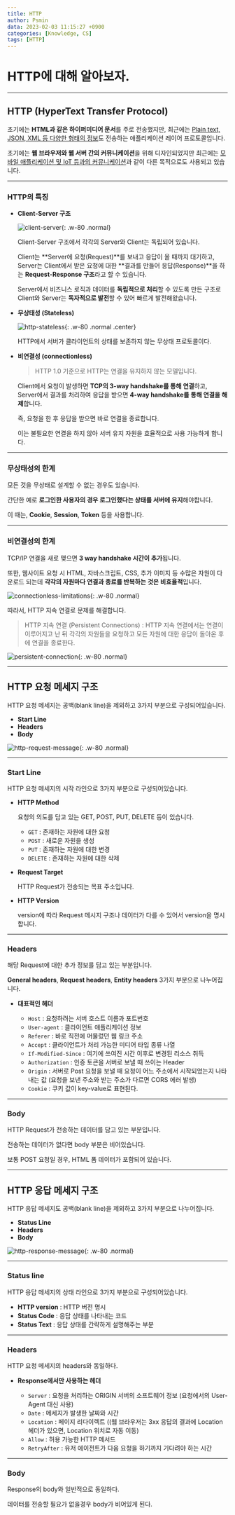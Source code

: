```yaml
---
title: HTTP
author: Psmin
data: 2023-02-03 11:15:27 +0900
categories: [Knowledge, CS]
tags: [HTTP]
---
```


# HTTP에 대해 알아보자.

---

## HTTP (HyperText Transfer Protocol)

초기에는 **HTML과 같은 하이퍼미디어 문서**를 주로 전송했지만, 최근에는 <u>Plain text, JSON, XML 등 다양한 형태의 정보</u>도 전송하는 애플리케이션 레이어 프로토콜입니다.

초기에는 **웹 브라우저와 웹 서버 간의 커뮤니케이션**을 위해 디자인되었지만 최근에는 <u>모바일 애플리케이션 및 IoT 등과의 커뮤니케이션</u>과 같이 다른 목적으로도 사용되고 있습니다.

---

### HTTP의 특징

- **Client-Server 구조**

  ![client-server](/assets/img/client-server.png){: .w-80 .normal}

  Client-Server 구조에서 각각의 Server와 Client는 독립되어 있습니다.

  Client는 **Server에 요청(Request)**를 보내고 응답이 올 때까지 대기하고, Server는 Client에서 받은 요청에 대한 **결과를 만들어 응답(Response)**을 하는 **Request-Response 구조**라고 할 수 있습니다.

  Server에서 비즈니스 로직과 데이터를 **독립적으로 처리**할 수 있도록 만든 구조로 Client와 Server는 **독자적으로 발전**할 수 있어 빠르게 발전해왔습니다.

- **무상태성 (Stateless)**

  ![http-stateless](/assets/img/http-stateless.png){: .w-80 .normal .center}

  HTTP에서 서버가 클라이언트의 상태를 보존하지 않는 무상태 프로토콜이다.

- **비연결성 (connectionless)**

  > HTTP 1.0 기준으로 HTTP는 연결을 유지하지 않는 모델입니다.

  Client에서 요청이 발생하면 **TCP의 3-way handshake를 통해 연결**하고, Server에서 결과를 처리하여 응답을 받으면 **4-way handshake를 통해 연결을 해제**합니다.

  즉, 요청을 한 후 응답을 받으면 바로 연결을 종료합니다.

  이는 불필요한 연결을 하지 않아 서버 유지 자원을 효율적으로 사용 가능하게 합니다.

---

### 무상태성의 한계

모든 것을 무상태로 설계할 수 없는 경우도 있습니다.

간단한 예로 **로그인한 사용자의 경우 로그인했다는 상태를 서버에 유지**해야합니다.

이 때는, **Cookie**, **Session**, **Token** 등을 사용합니다.

---

### 비연결성의 한계

TCP/IP 연결을 새로 맺으면 **3 way handshake 시간이 추가**됩니다.

또한, 웹사이트 요청 시 HTML, 자바스크립트, CSS, 추가 이미지 등 수많은 자원이 다운로드 되는데 **각각의 자원마다 연결과 종료를 반복하는 것은 비효율적**입니다.

![connectionless-limitations](/assets/img/connectionless-limitations.png){: .w-80 .normal}

따라서, HTTP 지속 연결로 문제를 해결합니다.

> HTTP 지속 연결 (Persistent Connections)
> : HTTP 지속 연결에서는 연결이 이루어지고 난 뒤 각각의 자원들을 요청하고 모든 자원에 대한 응답이 돌아온 후에 연결을 종료한다.

![persistent-connection](/assets/img/persistent-connection.png){: .w-80 .normal}

---

## HTTP 요청 메세지 구조

HTTP 요청 메세지는 공백(blank line)을 제외하고 3가지 부분으로 구성되어있습니다.

- **Start Line**
- **Headers**
- **Body**

![http-request-message](/assets/img/http-request-message.png){: .w-80 .normal}

---

### Start Line

HTTP 요청 메세지의 시작 라인으로 3가지 부분으로 구성되어있습니다.

- **HTTP Method**

  요청의 의도를 담고 있는 GET, POST, PUT, DELETE 등이 있습니다.

  - `GET` : 존재하는 자원에 대한 요청
  - `POST` : 새로운 자원을 생성
  - `PUT` : 존재하는 자원에 대한 변경
  - `DELETE` : 존재하는 자원에 대한 삭제

- **Request Target**

  HTTP Request가 전송되는 목표 주소입니다.

- **HTTP Version**

  version에 따라 Request 메시지 구조나 데이터가 다를 수 있어서 version을 명시합니다.

---

### Headers

해당 Request에 대한 추가 정보를 담고 있는 부분입니다.

**General headers**, **Request headers**, **Entity headers** 3가지 부분으로 나누어집니다.

- **대표적인 헤더**

  - `Host` : 요청하려는 서버 호스트 이름과 포트번호
  - `User-agent` : 클라이언트 애플리케이션 정보
  - `Referer` : 바로 직전에 머물렀던 웹 링크 주소
  - `Accept` : 클라이언트가 처리 가능한 미디어 타입 종류 나열
  - `If-Modified-Since` : 여기에 쓰여진 시간 이후로 변경된 리소스 취득
  - `Authorization` : 인증 토큰을 서버로 보낼 때 쓰이는 Header
  - `Origin` : 서버로 Post 요청을 보낼 때 요청이 어느 주소에서 시작되었는지 나타내는 값 (요청을 보낸 주소와 받는 주소가 다르면 CORS 에러 발생)
  - `Cookie` : 쿠키 값이 key-value로 표현된다.

---

### Body

HTTP Request가 전송하는 데이터를 담고 있는 부분입니다.

전송하는 데이터가 없다면 body 부분은 비어있습니다.

보통 POST 요청일 경우, HTML 폼 데이터가 포함되어 있습니다.

---

## HTTP 응답 메세지 구조

HTTP 응답 메세지도 공백(blank line)을 제외하고 3가지 부분으로 나누어집니다.

- **Status Line**
- **Headers**
- **Body**

![http-response-message](/assets/img/http-response-message.png){: .w-80 .normal}

---

### Status line

HTTP 응답 메세지의 상태 라인으로 3가지 부분으로 구성되어있습니다.

- **HTTP version** : HTTP 버전 명시
- **Status Code** : 응답 상태를 나타내는 코드
- **Status Text** : 응답 상태를 간략하게 설명해주는 부분

---

### Headers

HTTP 요청 메세지의 headers와 동일하다.

- **Response에서만 사용하는 헤더**

  - `Server` : 요청을 처리하는 ORIGIN 서버의 소프트웨어 정보 (요청에서의 User-Agent 대신 사용)
  - `Date` : 메세지가 발생한 날짜와 시간
  - `Location` : 페이지 리다이렉트 ((웹 브라우저는 3xx 응답의 결과에 Location 헤더가 있으면, Location 위치로 자동 이동)
  - `Allow` : 허용 가능한 HTTP 메서드
  - `RetryAfter` : 유저 에이전트가 다음 요청을 하기까지 기다려야 하는 시간

---

### Body

Response의 body와 일반적으로 동일하다.

데이터를 전송할 필요가 없을경우 body가 비어있게 된다.

